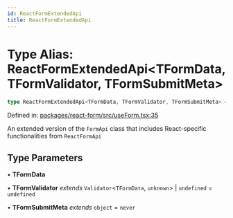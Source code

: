 ```yaml
---
id: ReactFormExtendedApi
title: ReactFormExtendedApi
---
```


# Type Alias: ReactFormExtendedApi\<TFormData, TFormValidator, TFormSubmitMeta\>

```ts
type ReactFormExtendedApi<TFormData, TFormValidator, TFormSubmitMeta> = FormApi<TFormData, TFormValidator, TFormSubmitMeta> & ReactFormApi<TFormData, TFormValidator, TFormSubmitMeta>;
```

Defined in: [packages/react-form/src/useForm.tsx:35](https://github.com/TanStack/form/blob/main/packages/react-form/src/useForm.tsx#L35)

An extended version of the `FormApi` class that includes React-specific functionalities from `ReactFormApi`

## Type Parameters

• **TFormData**

• **TFormValidator** *extends* `Validator`\<`TFormData`, `unknown`\> \| `undefined` = `undefined`

• **TFormSubmitMeta** *extends* `object` = `never`
